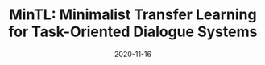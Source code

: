 ---
title: "MinTL: Minimalist Transfer Learning for Task-Oriented Dialogue Systems"
collection: publications
status: published
permalink: /publication/2020-11-16-paper-mintl
excerpt: ''
date: 2020-11-16
venue: 'EMNLP'
paperurl: 'https://arxiv.org/pdf/2009.12005.pdf'
authors: 'Zhaojiang Lin, Andrea Madotto, Genta Indra Winata, Pascale Fung'
citation: ''
code: 'https://github.com/zlinao/MinTL'
paper: 'https://arxiv.org/pdf/2009.12005.pdf'
show_year: true
---